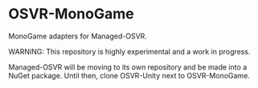 # OSVR-MonoGame
MonoGame adapters for Managed-OSVR.

WARNING: This repository is highly experimental and a work in progress.

Managed-OSVR will be moving to its own repository and be made into a
NuGet package. Until then, clone OSVR-Unity next to OSVR-MonoGame.